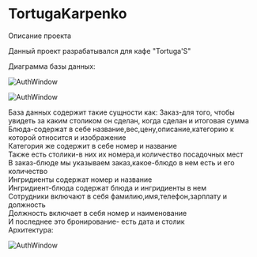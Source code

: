 # TortugaKarpenko
<html>
  <head>
    Описание проекта
  </head>
  <body>
<p>Данный проект разрабатывался для кафе "Tortuga'S"<br>
  <div> Диаграмма базы данных:</div>
    <p><img  alt="AuthWindow" src="https://github.com/TatianaKa/TortugaKarpenko/blob/master/Res/DB1.PNG"  </img></p>
     <p><img  alt="AuthWindow" src="https://github.com/TatianaKa/TortugaKarpenko/blob/master/Res/DB2.PNG"  </img></p>
    <div>База данных содержит такие сущности как: Заказ-для того, чтобы увидеть за каким столиком он сделан, когда сделан и итоговая сумма<div/>
    <div>Блюда-содержат в себе название,вес,цену,описание,категорию к которой относится и изображение <div/>
    <div>Категория же содержит в себе номер и название<div/>
    <div>Также есть столики-в них их номера,и количество посадочных мест<div/>
    <div>В заказ-блюде мы указываем заказ,какое-блюдо в нем есть и его количество<div/>
    <div>Ингридиенты содержат номер и название<div/>
    <div>Ингридиент-блюда содержат блюда и ингридиенты в нем<div/>
    <div>Сотрудники включают в себя фамилию,имя,телефон,зарплату и должность<div/>
    <div>Должность включает в себя номер и наименование<div/>
    <div>И последнее это бронирование- есть дата и столик<div/>
    <div> Архитектура:</div>
       <p><img  alt="AuthWindow" src="https://github.com/TatianaKa/TortugaKarpenko/blob/master/Res/Structure.PNG"  </img></p>
  </body>
</html>
